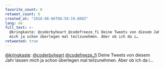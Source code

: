 ```yaml
---
favorite_count: 0
retweet_count: 0
created_at: "2018-08-06T08:50:19.000Z"
lang: de
full_text: >-
  @kringkaste: @coderbyheart @codefreeze_fi Deine Tweets von diesem Jahr lassen
  mich ja schon überlegen mal teilzunehmen. Aber ob ich da i…
retweeted: true
---
```


[@kringkaste](https://twitter.com/kringkaste):
[@coderbyheart](https://twitter.com/coderbyheart)
[@codefreeze_fi](https://twitter.com/codefreeze_fi) Deine Tweets von diesem Jahr
lassen mich ja schon überlegen mal teilzunehmen. Aber ob ich da i…
